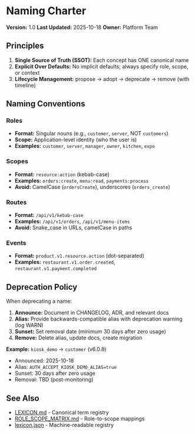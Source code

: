# Naming Charter

**Version:** 1.0
**Last Updated:** 2025-10-18
**Owner:** Platform Team

## Principles

1. **Single Source of Truth (SSOT):** Each concept has ONE canonical name
2. **Explicit Over Defaults:** No implicit defaults; always specify role, scope, or context
3. **Lifecycle Management:** propose → adopt → deprecate → remove (with timeline)

## Naming Conventions

### Roles
- **Format:** Singular nouns (e.g., `customer`, `server`, NOT `customers`)
- **Scope:** Application-level identity (who the user is)
- **Examples:** `customer`, `server`, `manager`, `owner`, `kitchen`, `expo`

### Scopes
- **Format:** `resource:action` (kebab-case)
- **Examples:** `orders:create`, `menu:read`, `payments:process`
- **Avoid:** CamelCase (`ordersCreate`), underscores (`orders_create`)

### Routes
- **Format:** `/api/v1/kebab-case`
- **Examples:** `/api/v1/orders`, `/api/v1/menu-items`
- **Avoid:** Snake_case in URLs, camelCase in paths

### Events
- **Format:** `product.v1.resource.action` (dot-separated)
- **Examples:** `restaurant.v1.order.created`, `restaurant.v1.payment.completed`

## Deprecation Policy

When deprecating a name:
1. **Announce:** Document in CHANGELOG, ADR, and relevant docs
2. **Alias:** Provide backwards-compatible alias with deprecation warning (log WARN)
3. **Sunset:** Set removal date (minimum 30 days after zero usage)
4. **Remove:** Delete alias, update docs, create migration

**Example:** `kiosk_demo` → `customer` (v6.0.8)
- Announced: 2025-10-18
- Alias: `AUTH_ACCEPT_KIOSK_DEMO_ALIAS=true`
- Sunset: 30 days after zero usage
- Removal: TBD (post-monitoring)

## See Also
- [LEXICON.md](./LEXICON.md) - Canonical term registry
- [ROLE_SCOPE_MATRIX.md](./ROLE_SCOPE_MATRIX.md) - Role-to-scope mappings
- [lexicon.json](./lexicon.json) - Machine-readable registry
